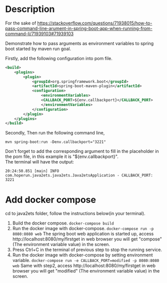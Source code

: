 # Description

For the sake of https://stackoverflow.com/questions/71938015/how-to-pass-command-line-arument-in-spring-boot-app-when-running-from-command-li/71939103#71939103

Demonstrate how to pass arguments as environment variables to spring boot started by maven run goal.

Firstly, add the following configuration into pom file.
```xml
<build>
    <plugins>
        <plugin>
            <groupId>org.springframework.boot</groupId>
            <artifactId>spring-boot-maven-plugin</artifactId>
            <configuration>
                <environmentVariables>
                <CALLBACK_PORT>${env.callbackport}</CALLBACK_PORT>
                </environmentVariables>
            </configuration>
        </plugin>
    </plugins>
</build>
```

Secondly, 
Then run the following command line, 

```mvn spring-boot:run -Denv.callbackport="3221"```

Don't forget to add the corresponding argument to fill in the placeholder in the pom file, in this example it is "${env.callbackport}".</br>
The terminal will have the output:

```20:24:50.851 [main] INFO com.hoperun.java2ets.java2ets.Java2etsApplication - CALLBACK_PORT: 3221```

# Add docker compose
cd to java2ets folder, follow the instructions below(in your terminal).
1. Build the docker compose.
```docker-compose build```
2. Run the docker image with docker-compose.
```docker-compose run -p 8080:8080 web```
   The spring boot web application is started up, access http://localhost:8080/my/firstget in web browser you will get "compose"(The environment variable value) in the screen.
3. Press Ctrl+C in the terminal of previous step to stop the running service.
4. Run the docker image with docker-compose by setting environment variable.
```docker-compose run -e CALLBACK_PORT=modified -p 8080:8080 web```
    Same with step2, access http://localhost:8080/my/firstget in web browser you will get "modified" (The environment variable value) in the screen.